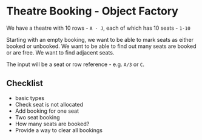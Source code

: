 # Theatre Booking - Object Factory

We have a theatre with 10 rows - `A - J`, each of which has 10 seats - `1-10`

Starting with an empty booking, we want to be able to mark seats as either booked or unbooked. We want
to be able to find out many seats are booked or are free. We want to find adjacent seats.

The input will be a seat or row reference - e.g. `A/3` or `C`.

## Checklist

- basic types
- Check seat is not allocated
- Add booking for one seat
- Two seat booking
- How many seats are booked?
- Provide a way to clear all bookings

